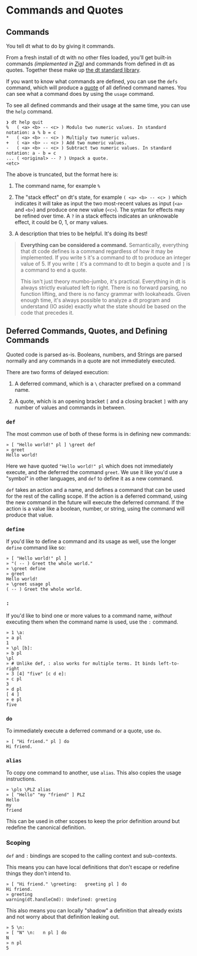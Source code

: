 # Commands and Quotes

## Commands

You tell dt what to do by giving it commands.

From a fresh install of dt with no other files loaded, you'll get built-in
commands _(implemented in [Zig](https://ziglang.org))_ and commands from
defined in dt as quotes. Together these make up [the dt standard library](./stdlib.md).

If you want to know what commands are defined, you can use the `defs` command,
which will produce a [quote](#quotes) of all defined command names. You can
see what a command does by using the `usage` command.

To see all defined commands and their usage at the same time, you can use the
`help` command.

```
❯ dt help quit
%	( <a> <b> -- <c> ) Modulo two numeric values. In standard notation: a % b = c
*	( <a> <b> -- <c> ) Multiply two numeric values.
+	( <a> <b> -- <c> ) Add two numeric values.
-	( <a> <b> -- <c> ) Subtract two numeric values. In standard notation: a - b = c
...	( <original> -- ? ) Unpack a quote.
<etc>
```

The above is truncated, but the format here is:

1. The command name, for example `%`

2. The "stack effect" on dt's state, for example `( <a> <b> -- <c> )` which
   indicates it will take as input the two most-recent values as input (`<a>`
   and `<b>`) and produce one new value (`<c>`). The syntax for effects may be
   refined over time. A `?` in a stack effects indicates an unknowable effect,
   it could be 0, 1, or many values.

3. A description that tries to be helpful. It's doing its best!

> **Everything can be considered a command.** Semantically, everything that dt
code defines is a command regardless of how it may be implemented. If you write
`5` it's a command to dt to produce an integer value of 5. If you write `[`
it's a command to dt to begin a quote and `]` is a command to end a quote.
>
> This isn't just theory mumbo-jumbo, it's practical. Everything in dt is
always strictly evaluated left to right. There is no forward parsing, no
function lifting, and there is no fancy grammar with lookaheads. Given enough
time, it's always possible to analyze a dt program and understand (IO aside)
exactly what the state should be based on the code that precedes it.

## Deferred Commands, Quotes, and Defining Commands

Quoted code is parsed as-is. Booleans, numbers, and Strings are parsed normally
and any commands in a quote are not immediately executed.

There are two forms of delayed execution:

1. A deferred command, which is a `\` character prefixed on a command name.

2. A quote, which is an opening bracket `[` and a closing bracket `]` with any
   number of values and commands in between.

### `def`

The most common use of both of these forms is in defining new commands:

```
» [ "Hello world!" pl ] \greet def
» greet
Hello world!
```

Here we have quoted `"Hello world!" pl` which does not immediately execute, and
the deferred the command `greet`. We use it like you'd use a "symbol" in other
languages, and `def` to define it as a new command.

`def` takes an action and a name, and defines a command that can be used for the
rest of the calling scope. If the action is a deferred command, using the new
command in the future will execute the deferred command. If the action is a
value like a boolean, number, or string, using the command will produce that
value.

### `define`

If you'd like to define a command and its usage as well, use the longer
`define` command like so:

```
» [ "Hello world!" pl ]
» "( -- ) Greet the whole world."
» \greet define
» greet
Hello world!
» \greet usage pl
( -- ) Greet the whole world.
```

### `:`

If you'd like to bind one or more values to a command name, _without_ executing
them when the command name is used, use the `:` command.

```
» 1 \a:
» a pl
1
» \pl [b]:
» b pl
\pl
» # Unlike def, : also works for multiple terms. It binds left-to-right
» 3 [4] "five" [c d e]:
» c pl
3
» d pl
[ 4 ]
» e pl
five
```

### `do`

To immediately execute a deferred command or a quote, use `do`.

```
» [ "Hi friend." pl ] do
Hi friend.
```

### `alias`

To copy one command to another, use `alias`. This also copies the usage
instructions.

```
» \pls \PLZ alias
» [ "Hello" "my "friend" ] PLZ
Hello
my
friend
```

This can be used in other scopes to keep the prior definition around but
redefine the canonical definition.

### Scoping

`def` and `:` bindings are scoped to the calling context and sub-contexts.

This means you can have local definitions that don't escape or redefine things
they don't intend to.

```
» [ "Hi friend." \greeting:   greeting pl ] do
Hi friend.
» greeting
warning(dt.handleCmd): Undefined: greeting
```

This also means you can locally "shadow" a definition that already exists and
not worry about that definition leaking out.

```
» 5 \n:
» [ "N" \n:   n pl ] do    
N
» n pl   
5
```
